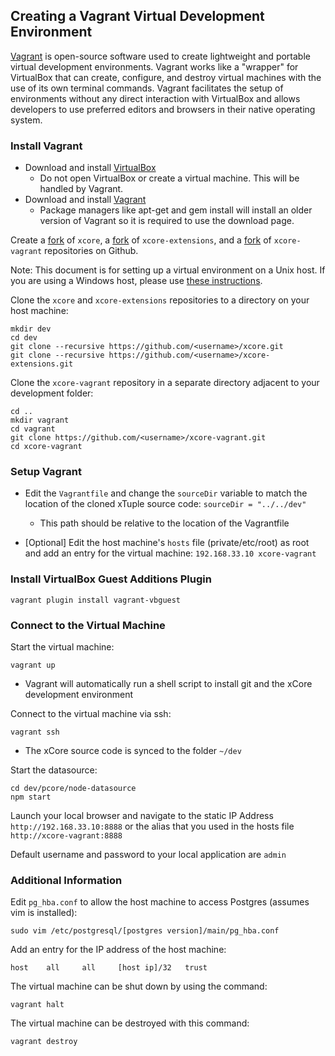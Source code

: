 ## Creating a Vagrant Virtual Development Environment ##

[Vagrant](http://docs.vagrantup.com/v2/why-vagrant/index.html) is open-source software used to create lightweight and portable virtual development environments. Vagrant works like a "wrapper" for VirtualBox that can create, configure, and destroy virtual machines with the use of its own terminal commands. Vagrant facilitates the setup of environments without any direct interaction with VirtualBox and allows developers to use preferred editors and browsers in their native operating system.

###  Install Vagrant ###

- Download and install [VirtualBox](https://www.virtualbox.org/wiki/Downloads)
  - Do not open VirtualBox or create a virtual machine. This will be handled by Vagrant.
- Download and install [Vagrant](http://www.vagrantup.com/downloads.html)
  - Package managers like apt-get and gem install will install an older version of Vagrant so it is required to use the download page.

Create a [fork](https://github.com/pangea/xcore/fork) of `xcore`, a [fork](https://github.com/pangea/xcore-extensions/fork) of `xcore-extensions`, and a [fork](https://github.com/pangea/xcore-vagrant/fork) of `xcore-vagrant` repositories on Github.

Note: This document is for setting up a virtual environment on a Unix host. If you are using a Windows host,
please use [these instructions](https://github.com/lynnaloo/xtuple-vagrant/wiki/Creating-a-Vagrant-Virtual-Environment-on-a-Windows-Host).

Clone the `xcore` and `xcore-extensions` repositories to a directory on your host machine:

    mkdir dev
    cd dev
    git clone --recursive https://github.com/<username>/xcore.git
    git clone --recursive https://github.com/<username>/xcore-extensions.git

Clone the `xcore-vagrant` repository in a separate directory adjacent to your development folder:

    cd ..
    mkdir vagrant
    cd vagrant
    git clone https://github.com/<username>/xcore-vagrant.git
    cd xcore-vagrant

### Setup Vagrant ###

- Edit the `Vagrantfile` and change the `sourceDir` variable to match the location of the cloned xTuple source code: `sourceDir = "../../dev"`
  - This path should be relative to the location of the Vagrantfile

- [Optional] Edit the host machine's `hosts` file (private/etc/root) as root and add an entry for the virtual machine: `192.168.33.10 xcore-vagrant`

### Install VirtualBox Guest Additions Plugin

    vagrant plugin install vagrant-vbguest

### Connect to the Virtual Machine ###

Start the virtual machine:

    vagrant up
    
- Vagrant will automatically run a shell script to install git and the xCore development environment

Connect to the virtual machine via ssh:

    vagrant ssh
    
- The xCore source code is synced to the folder `~/dev`

Start the datasource:

    cd dev/pcore/node-datasource
    npm start 

Launch your local browser and navigate to the static IP Address `http://192.168.33.10:8888` or
the alias that you used in the hosts file `http://xcore-vagrant:8888`

Default username and password to your local application are `admin`

### Additional Information ###

Edit `pg_hba.conf` to allow the host machine to access Postgres (assumes vim is installed):

    sudo vim /etc/postgresql/[postgres version]/main/pg_hba.conf

Add an entry for the IP address of the host machine:

    host    all     all     [host ip]/32   trust

The virtual machine can be shut down by using the command:

    vagrant halt

The virtual machine can be destroyed with this command:

    vagrant destroy
